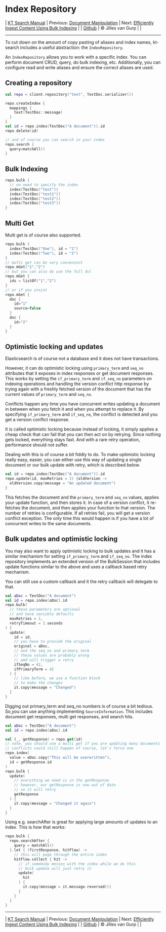 # Index Repository 

| [KT Search Manual](README.md) | Previous: [Document Manipulation](DocumentManipulation.md) | Next: [Efficiently Ingest Content Using Bulk Indexing](BulkIndexing.md) |
| [Github](https://github.com/jillesvangurp/kt-search) | &copy; Jilles van Gurp |  |

---                

To cut down on the amount of copy pasting of aliases and index names, kt-search includes 
a useful abstraction: the `IndexRepository`.

An `IndexRepository` allows you to work with a specific index. You can perform document CRUD, query,
do bulk indexing, etc. Additionally, you can configure read and write aliases and ensure the correct
aliases are used.

## Creating a repository

```kotlin
val repo = client.repository("test", TestDoc.serializer())

repo.createIndex {
  mappings {
    text(TestDoc::message)
  }
}
val id = repo.index(TestDoc("A document")).id
repo.delete(id)

// and of course you can search in your index
repo.search {
  query=matchAll()
}
```

## Bulk Indexing

```kotlin
repo.bulk {
  // no need to specify the index
  index(TestDoc("test"))
  index(TestDoc("test1"))
  index(TestDoc("test2"))
  index(TestDoc("test3"))
}
```

## Multi Get

Multi get is of course also supported.

```kotlin
repo.bulk {
  index(TestDoc("One"), id = "1")
  index(TestDoc("Two"), id = "2")
}
// multi get can be very convenient
repo.mGet("1","2")
// but you can also do use the full dsl
repo.mGet {
  ids = listOf("1","2")
}
// or if you insist
repo.mGet {
  doc {
    id="1"
    source=false
  }
  doc {
    id="2"
  }
}
```

## Optimistic locking and updates

Elasticsearch is of course not a database and it does not have transactions.

However, it can do optimistic locking using `primary_term` and `seq_no` attributes that it exposes in 
index responses or get document responses. This works by setting the `if_primary_term` and `if_seq_no` 
parameters on indexing operations and handling the version conflict http response by trying again with
a freshly fetched version of the document that has the current values of `primary_term` and `seq_no`. 

Conflicts happen any time you have concurrent writes updating a document in between when you fetch it 
and when you attempt to replace it. By specifying `if_primary_term` and `if_seq_no`, the conflict is
detected and you get a version conflict response.

It is called optimistic locking because instead of locking, it simply applies a cheap check that 
can fail that you can then act on by retrying. Since nothing gets locked, everything stays fast. 
And with a rare retry operation, performance should not suffer.

Dealing with this is of course a bit fiddly to do. To make optimistic locking really easy,
easier, you can either use this way of updating a single document or our bulk update with retry, 
which is described below.  

```kotlin
val id = repo.index(TestDoc("A document")).id
repo.update(id, maxRetries = 2) {oldVersion ->
  oldVersion.copy(message = "An updated document")
}
```

This fetches the document and the `primary_term` and `seq_no` values, applies your update function, 
and then stores it. In case of a version conflict, it re-fetches the document, and then applies your 
function to that version. The number of retries is configurable. If all retries fail, you will get a 
version conflict exception. The only time this would happen is if you have a lot of concurrent writes 
to the same documents. 

## Bulk updates and optimistic locking

You may also want to apply optimistic locking to bulk updates and it has a similar mechanism for
setting `if_primary_term` and `if_seq_no`. The index repository implements an extended version of the
BulkSession that includes update functions similar to the above and uses a callback based retry mechanism.

You can still use a custom callback and it the retry callback will delegate to that. 

```kotlin
val aDoc = TestDoc("A document")
val id = repo.index(aDoc).id
repo.bulk(
  // these parameters are optional
  // and have sensible defaults
  maxRetries = 1,
  retryTimeout = 2.seconds
) {
  update(
    id = id,
    // you have to provide the original
    original = aDoc,
    // and the seq_no and primary_term
    // these values are probably wrong
    // amd will trigger a retry
    ifSeqNo = 42,
    ifPrimaryTerm = 42
  ) {
    // like before, we use a function block
    // to make the changes
    it.copy(message = "Changed")
  }
}
```

Digging out primary_term and seq_no numbers is of course a bit tedious. 
So,you can use anything implementing `SourceInformation`. This includes document
get responses, multi get responses, and search hits.

```kotlin
val aDoc = TestDoc("A document")
val id = repo.index(aDoc).id

val (_, getResponse) = repo.get(id)
// note, you should use a multi get if you are updating manu documents
// conflicts could still happen of course, let's force one
repo.index(
  value = aDoc.copy("This will be overwritten"),
  id = getResponse.id
)
repo.bulk {
  update(
    // everything we need is in the getResponse
    // however, our getResponse is now out of date
    // so it will retry
    getResponse
  ) {
    it.copy(message = "Changed it again")
  }
}

```

Using e.g. searchAfter is great for
applying large amounts of updates to an index. This is how that works:

```kotlin
repo.bulk {
  repo.searchAfter {
    query = matchAll()
  }.let { (firstResponse, hitFlow) ->
    // this will page through the entire index
    hitFlow.collect { hit ->
      // if somebody messes with the index while we do this
      // bulk update will just retry it
      update(
        hit
      ) {
        it.copy(message = it.message.reversed())
      }
    }
  }
}
```



---

| [KT Search Manual](README.md) | Previous: [Document Manipulation](DocumentManipulation.md) | Next: [Efficiently Ingest Content Using Bulk Indexing](BulkIndexing.md) |
| [Github](https://github.com/jillesvangurp/kt-search) | &copy; Jilles van Gurp |  |